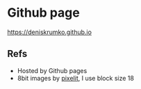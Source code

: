 # Github page

https://deniskrumko.github.io

## Refs

- Hosted by Github pages
- 8bit images by [pixelit](https://giventofly.github.io/pixelit/#tryit), I use block size 18
